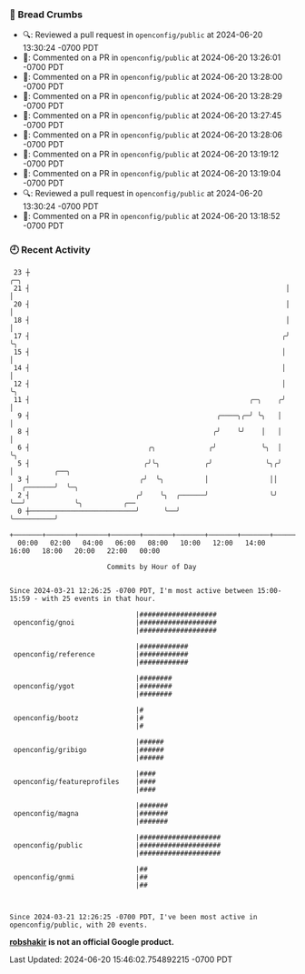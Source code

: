 ### 🍞 Bread Crumbs

 * 🔍: Reviewed a pull request in  `openconfig/public` at 2024-06-20 13:30:24 -0700 PDT
 * 💬: Commented on a PR in  `openconfig/public` at 2024-06-20 13:26:01 -0700 PDT
 * 💬: Commented on a PR in  `openconfig/public` at 2024-06-20 13:28:00 -0700 PDT
 * 💬: Commented on a PR in  `openconfig/public` at 2024-06-20 13:28:29 -0700 PDT
 * 💬: Commented on a PR in  `openconfig/public` at 2024-06-20 13:27:45 -0700 PDT
 * 💬: Commented on a PR in  `openconfig/public` at 2024-06-20 13:28:06 -0700 PDT
 * 💬: Commented on a PR in  `openconfig/public` at 2024-06-20 13:19:12 -0700 PDT
 * 💬: Commented on a PR in  `openconfig/public` at 2024-06-20 13:19:04 -0700 PDT
 * 🔍: Reviewed a pull request in  `openconfig/public` at 2024-06-20 13:30:24 -0700 PDT
 * 💬: Commented on a PR in  `openconfig/public` at 2024-06-20 13:18:52 -0700 PDT

### 🕘 Recent Activity
```
 23 ┼                                                               ╭─╮
 21 ┤                                                               │ │
 20 ┤                                                               │ │
 18 ┤                                                               │ │
 17 ┤                                                              ╭╯ ╰╮
 15 ┤                                                              │   │
 14 ┤                                                              │   │
 12 ┤                                                              │   ╰╮
 11 ┤                                                      ╭─╮    ╭╯    │
  9 ┤                                              ╭────╮╭─╯ ╰╮   │     │
  8 ┤                                             ╭╯    ╰╯    │   │     │
  6 ┤                             ╭╮             ╭╯           ╰╮  │     ╰╮
  5 ┤                            ╭╯╰╮           ╭╯             ╰╮╭╯      │          ╭──╮
  3 ┤                           ╭╯  ╰╮          │               ││       │  ╭───────╯  ╰─╮
  2 ┤                          ╭╯    ╰╮  ╭──────╯               ╰╯       ╰──╯            ╰╮          ╭──
  0 ┼──────────────────────────╯      ╰──╯                                                ╰──────────╯
    +───────+───────+───────+───────+───────+───────+───────+───────+───────+───────+───────+───────+────
  00:00   02:00   04:00   06:00   08:00   10:00   12:00   14:00   16:00   18:00   20:00   22:00   00:00   

						Commits by Hour of Day


Since 2024-03-21 12:26:25 -0700 PDT, I'm most active between 15:00-15:59 - with 25 events in that hour.

```



```
                               |###################
 openconfig/gnoi               |###################
                               |###################

                               |############
 openconfig/reference          |############
                               |############

                               |########
 openconfig/ygot               |########
                               |########

                               |#
 openconfig/bootz              |#
                               |#

                               |######
 openconfig/gribigo            |######
                               |######

                               |####
 openconfig/featureprofiles    |####
                               |####

                               |#######
 openconfig/magna              |#######
                               |#######

                               |####################
 openconfig/public             |####################
                               |####################

                               |##
 openconfig/gnmi               |##
                               |##



Since 2024-03-21 12:26:25 -0700 PDT, I've been most active in openconfig/public, with 20 events.

```
**[robshakir](mailto:robjs@google.com) is not an official Google product.**  


Last Updated: 2024-06-20 15:46:02.754892215 -0700 PDT

